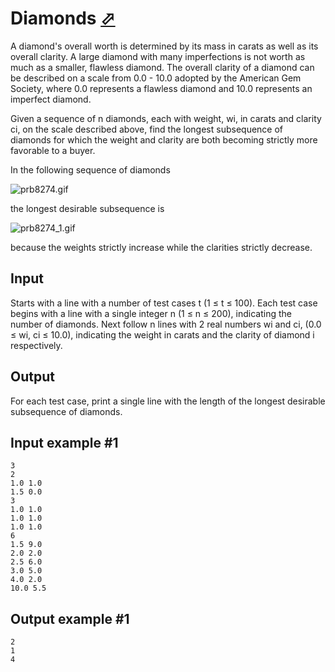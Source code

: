 # Diamonds [⬀](https://www.e-olymp.com/en/contests/9290/problems/80893)

A diamond's overall worth is determined by its mass in carats as well as its overall clarity. A large diamond with many imperfections is not worth as much as a smaller, flawless diamond. The overall clarity of a diamond can be described on a scale from 0.0 - 10.0 adopted by the American Gem Society, where 0.0 represents a flawless diamond and 10.0 represents an imperfect diamond.

Given a sequence of n diamonds, each with weight, wi, in carats and clarity ci, on the scale described above, find the longest subsequence of diamonds for which the weight and clarity are both becoming strictly more favorable to a buyer.

In the following sequence of diamonds 

![prb8274.gif](e392efb16bb89b3aed42dc1cad2a042d.gif)

the longest desirable subsequence is 

![prb8274_1.gif](62851efbe8200bd4b773af85d11ab958.gif)

because the weights strictly increase while the clarities strictly decrease.

## Input

Starts with a line with a number of test cases t (1 ≤ t ≤ 100). Each test case begins with a line with a single integer n (1 ≤ n ≤ 200), indicating the number of diamonds. Next follow n lines with 2 real numbers wi and ci, (0.0 ≤ wi, ci ≤ 10.0), indicating the weight in carats and the clarity of diamond i respectively.

## Output

For each test case, print a single line with the length of the longest desirable subsequence of diamonds.

## Input example #1
```
3
2
1.0 1.0
1.5 0.0
3
1.0 1.0
1.0 1.0
1.0 1.0
6
1.5 9.0
2.0 2.0
2.5 6.0
3.0 5.0
4.0 2.0
10.0 5.5
```

## Output example #1
```
2
1
4
```
